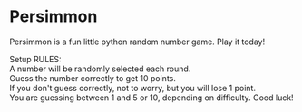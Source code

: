 # Persimmon
Persimmon is a fun little python random number game. Play it today!  
  
Setup 
RULES:  
A number will be randomly selected each round.  
Guess the number correctly to get 10 points.  
If you don't guess correctly, not to worry, but you will lose 1 point.  
You are guessing between 1 and 5 or 10, depending on difficulty.
Good luck!
